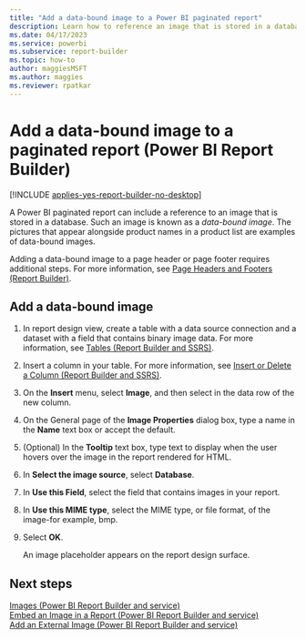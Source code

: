 ```yaml
---
title: "Add a data-bound image to a Power BI paginated report"
description: Learn how to reference an image that is stored in a database to display the image in your paginated reports in Power BI Report Builder.
ms.date: 04/17/2023
ms.service: powerbi
ms.subservice: report-builder
ms.topic: how-to
author: maggiesMSFT
ms.author: maggies
ms.reviewer: rpatkar
---
```

# Add a data-bound image to a paginated report (Power BI Report Builder)

[!INCLUDE [applies-yes-report-builder-no-desktop](../../includes/applies-yes-report-builder-no-desktop.md)]

A Power BI paginated report can include a reference to an image that is stored in a database. Such an image is known as a *data-bound image*. The pictures that appear alongside product names in a product list are examples of data-bound images.  
  
Adding a data-bound image to a page header or page footer requires additional steps. For more information, see [Page Headers and Footers (Report Builder)](./page-headers-footers-report-builder-service.md).

## Add a data-bound image  
  
1. In report design view, create a table with a data source connection and a dataset with a field that contains binary image data. For more information, see [Tables &#40;Report Builder and SSRS&#41;](/sql/reporting-services/report-design/tables-report-builder-and-ssrs).  
  
1. Insert a column in your table. For more information, see [Insert or Delete a Column &#40;Report Builder and SSRS&#41;](/sql/reporting-services/report-design/insert-or-delete-a-column-report-builder-and-ssrs).
  
1. On the **Insert** menu, select **Image**, and then select in the data row of the new column.  
  
1. On the General page of the **Image Properties** dialog box, type a name in the **Name** text box or accept the default.  
  
1. (Optional) In the **Tooltip** text box, type text to display when the user hovers over the image in the report rendered for HTML.  
  
1. In **Select the image source**, select **Database**.  
  
1. In **Use this Field**, select the field that contains images in your report.  
  
1. In **Use this MIME type**, select the MIME type, or file format, of the image-for example, bmp.  
  
1. Select **OK**.
  
     An image placeholder appears on the report design surface.  
  
## Next steps

 [Images &#40;Power BI Report Builder and service&#41;](./images-report-builder-service.md)   
 [Embed an Image in a Report &#40;Power BI Report Builder and service&#41;](./embed-image-report-report-builder-service.md)   
 [Add an External Image &#40;Power BI Report Builder and service&#41;](./add-external-image-report-builder-service.md)   
 
